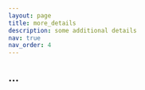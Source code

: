 ```yaml
---
layout: page
title: more_details
description: some additional details
nav: true
nav_order: 4
---
```



## ...
